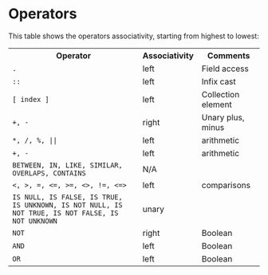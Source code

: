 # Operators

This table shows the operators associativity, starting from highest to lowest:

<table>
  <tr>
     <th>Operator</th>
     <th>Associativity</th>
     <th>Comments</th>
  </tr>
  <tr>
    <td><code>.</code></td>
    <td>left</td>
    <td>Field access</td>
  </tr>
  <tr>
    <td><code>::</code></td>
    <td>left</td>
    <td>Infix cast</td>
  </tr>
  <tr>
     <td><code>[ index ]</code></td>
     <td>left</td>
     <td>Collection element</td>
  </tr>
  <tr>
    <td><code>+, -</code></td>
    <td>right</td>
    <td>Unary plus, minus</td>
  </tr>
  <tr>
    <td><code>*, /, %, ||</code></td>
    <td>left</td>
    <td>arithmetic</td>
  </tr>
  <tr>
    <td><code>+, -</code></td>
    <td>left</td>
    <td>arithmetic</td>
  </tr>
  <tr>
    <td><code>BETWEEN, IN, LIKE, SIMILAR, OVERLAPS, CONTAINS</code></td>
    <td>N/A</td>
    <td></td>
  </tr>
  <tr>
    <td><code>&lt;, &gt;, =, &lt;=, &gt;=, &lt;&gt;, !=, &lt;=&gt;</code></td>
    <td>left</td>
    <td>comparisons</td>
  </tr>
  <tr>
    <td><code>IS NULL, IS FALSE, IS TRUE, IS UNKNOWN, IS NOT NULL, IS NOT TRUE, IS NOT FALSE, IS NOT UNKNOWN</code></td>
    <td>unary</td>
    <td></td>
  </tr>
  <tr>
    <td><code>NOT</code></td>
    <td>right</td>
    <td>Boolean</td>
  </tr>
  <tr>
    <td><code>AND</code></td>
    <td>left</td>
    <td>Boolean</td>
  </tr>
  <tr>
    <td><code>OR</code></td>
    <td>left</td>
    <td>Boolean</td>
  </tr>
</table>